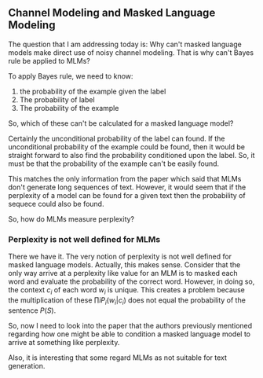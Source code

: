 ## Channel Modeling and Masked Language Modeling

The question that I am addressing today is: Why can't masked language models make direct use of noisy channel modeling. That is why can't Bayes rule be applied to MLMs?

To apply Bayes rule, we need to know:
1. the probability of the example given the label 
2. The probability of label
3. The probability of the example

So, which of these can't be calculated for a masked language model?

Certainly the unconditional probability of the label can found. If the unconditional probability of the example could be found, then it would be straight forward to also find the probability conditioned upon the label. So, it must be that the probability of the example can't be easily found.

This matches the only information from the paper which said that MLMs don't generate long sequences of text. However, it would seem that if the perplexity of a model can be found for a given text then the probability of sequece could also be found. 

So, how do MLMs measure perplexity? 

### Perplexity is not well defined for MLMs

There we have it. The very notion of perplexity is not well defined for masked language models. Actually, this makes sense. Consider that the only way arrive at a perplexity like value for an MLM is to masked each word and evaluate the probability of the correct word. However, in doing so, the context $c_i$ of each word $w_i$ is unique. This creates a problem because the multiplication of these $\prod{i}{} P_i(w_i|c_i)$ does not equal the probability of the sentence $P(S)$.

So, now I need to look into the paper that the authors previously mentioned regarding how one might be able to condition a masked language model to arrive at something like perplexity. 

Also, it is interesting that some regard MLMs as not suitable for text generation. 




